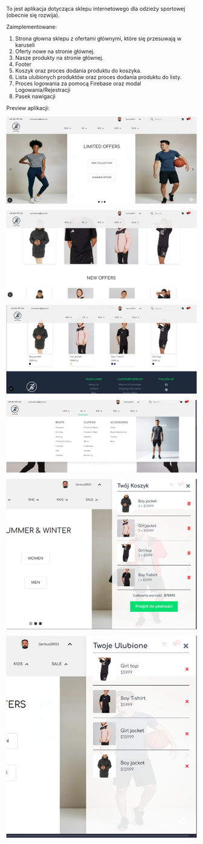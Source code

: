 To jest aplikacja dotycząca sklepu internetowego dla odzieży sportowej (obecnie się rozwija).

Zaimplementowane:

1. Strona głowna sklepu z ofertami głównymi, które się przesuwają w karuseli
2. Oferty nowe na stronie głównej.
3. Nasze produkty na stronie głównej.
4. Footer
5. Koszyk oraz proces dodania produktu do koszyka.
6. Lista ulubionych produktów oraz proces dodania produktu do listy.
7. Proces logowania za pomocą Firebase oraz modal Logowania/Rejestracji
8. Pasek nawigacji

Preview aplikacji:

![Zrzut ekranu aplikacji_1](1.png)

![Zrzut ekranu aplikacji_1](2.png)

![Zrzut ekranu aplikacji_1](3.png)

![Zrzut ekranu aplikacji_1](4.png)

![Zrzut ekranu aplikacji_1](5.png)

![Zrzut ekranu aplikacji_1](6.png)
